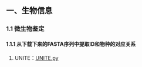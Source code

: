 # 

## 一、生物信息

### 1.1 微生物鉴定

#### 1.1.1 从下载下来的FASTA序列中提取ID和物种的对应关系

1. UNITE：[UNITE.py](bioinformatics/microbial_identification/gen_taxmap/UNITE.py)
